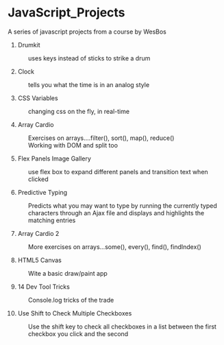 ﻿# JavaScript_Projects

A series of javascript projects from a course by WesBos

1. Drumkit
    <ol>uses keys instead of sticks to strike a drum</ol>
    
2. Clock
    <ol>tells you what the time is in an analog style</ol>
    
3. CSS Variables
    <ol>changing css on the fly, in real-time</ol>
    
4. Array Cardio
    <ol>Exercises on arrays....filter(), sort(), map(), reduce()</ol>
    <ol>Working with DOM and split too</ol>

5. Flex Panels Image Gallery
    <ol>use flex box to expand different panels and transition text when clicked</ol>

6. Predictive Typing
    <ol>Predicts what you may want to type by running the currently typed characters through an Ajax file and displays and highlights the matching entries</ol>

7. Array Cardio 2
    <ol>More exercises on arrays...some(), every(), find(), findIndex()</ol>

8. HTML5 Canvas
    <ol>Wite a basic draw/paint app</ol>

9. 14 Dev Tool Tricks
    <ol>Console.log tricks of the trade</ol>

10. Use Shift to Check Multiple Checkboxes
    <ol>Use the shift key to check all checkboxes in a list between the first checkbox you click and the second</ol>